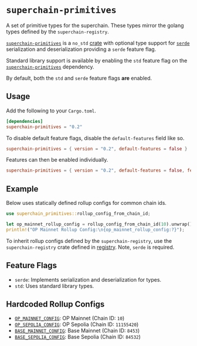 # `superchain-primitives`

A set of primitive types for the superchain.
These types mirror the golang types defined by the `superchain-registry`.

[`superchain-primitives`][sp] is a `no_std` [crate][rpc] with optional type support for
[`serde`][serde] serialization and deserialization providing a `serde` feature flag.

Standard library support is available by enabling the `std` feature flag on the
[`superchain-primitives`][sp] dependency.

By default, both the `std` and `serde` feature flags **are** enabled.

## Usage

Add the following to your `Cargo.toml`.

```toml
[dependencies]
superchain-primitives = "0.2"
```

To disable default feature flags, disable the `default-features` field like so.

```toml
superchain-primitives = { version = "0.2", default-features = false }
```

Features can then be enabled individually.

```toml
superchain-primitives = { version = "0.2", default-features = false, features = [ "std" ] }
```

## Example

Below uses statically defined rollup configs for common chain ids.

```rust
use superchain_primitives::rollup_config_from_chain_id;

let op_mainnet_rollup_config = rollup_config_from_chain_id(10).unwrap();
println!("OP Mainnet Rollup Config:\n{op_mainnet_rollup_config:?}");
```

To inherit rollup configs defined by the `superchain-registry`,
use the `superchain-registry` crate defined in [registry][r].
Note, `serde` is required.

## Feature Flags

- `serde`: Implements serialization and deserialization for types.
- `std`: Uses standard library types.

## Hardcoded Rollup Configs

- [`OP_MAINNET_CONFIG`][rcfg]: OP Mainnet (Chain ID: `10`)
- [`OP_SEPOLIA_CONFIG`][rcfg]: OP Sepolia (Chain ID: `11155420`)
- [`BASE_MAINNET_CONFIG`][rcfg]: Base Mainnet (Chain ID: `8453`)
- [`BASE_SEPOLIA_CONFIG`][rcfg]: Base Sepolia (Chain ID: `84532`)

<!-- Hyperlinks -->

[r]: ../registry
[rpc]: ./Cargo.toml
[rcfg]: ./src/rollup_config.rs

[serde]: https://crates.io/crates/serde
[sp]: https://crates.io/crates/superchain-primitives
